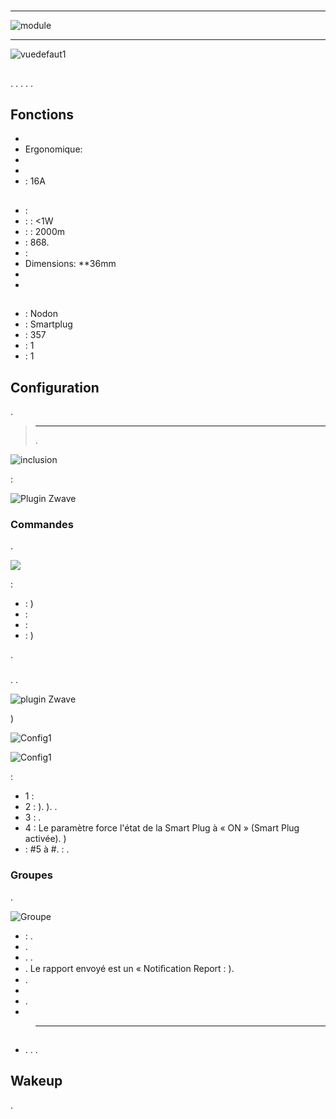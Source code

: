 # 

****

![module](images/nodon.smartplug/module.jpg)

****

![vuedefaut1](images/nodon.smartplug/vuedefaut1.jpg)

## 

. . . . .

## Fonctions

-   
-   Ergonomique: 
-   
-   
-   : 16A

## 

-    : 
-    :  : &lt;1W
-    :  : 2000m
-    : 868.
-   : 
-   Dimensions: **36mm
-   
-   

## 

-    : Nodon
-    : Smartplug
-    : 357
-    : 1
-    : 1

## Configuration

 [](https://doc.jeedom.com/de_DE/plugins/automation%20protocol/openzwave/).

> ****
>
> .

![inclusion](images/nodon.smartplug/inclusion.jpg)

 :

![Plugin Zwave](images/nodon.smartplug/information.jpg)

### Commandes

.

![](images/nodon.smartplug/commandes.jpg)

 :

-    : )
-    : 
-    : 
-    : )

.

### 

. .

![ plugin Zwave](images/plugin/bouton_configuration.jpg)

)

![Config1](images/nodon.smartplug/config1.jpg)

![Config1](images/nodon.smartplug/config2.jpg)

 :

-   1 : 
-   2 : ). ). .
-   3 : .
-   4 : Le paramètre force l'état de la Smart Plug à « ON » (Smart Plug activée). )
-    : #5 à \#. : .

### Groupes

.

![Groupe](images/nodon.smartplug/groupe.jpg)

-    : .
-   . 
-   . .
-   . Le rapport envoyé est un « Notiﬁcation Report : ).
-   .
-   
-   .
-   

> ****
>
> 

## 

### 

-   . . .

## Wakeup

.
